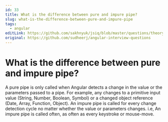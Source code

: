 ```yaml
---
id: 33
title: What is the difference between pure and impure pipe?
slug: what-is-the-difference-between-pure-and-impure-pipe
tags:
  - angular
editLink: https://github.com/sakhnyuk/jsiq/blob/master/questions/theory/angular/33.md
original: https://github.com/sudheerj/angular-interview-questions
---
```


# What is the difference between pure and impure pipe?

A pure pipe is only called when Angular detects a change in the value or the parameters passed to a pipe. For example, any changes to a primitive input value (String, Number, Boolean, Symbol) or a changed object reference (Date, Array, Function, Object). An impure pipe is called for every change detection cycle no matter whether the value or parameters changes. i.e, An impure pipe is called often, as often as every keystroke or mouse-move.